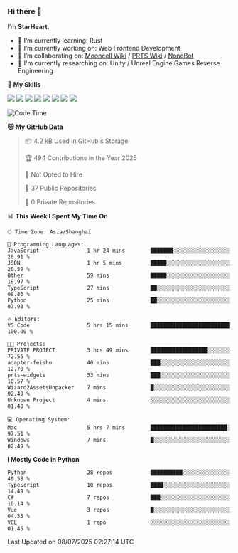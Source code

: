 ### Hi there 👋

I’m **StarHeart**.

- 🌱 I’m currently learning: Rust
- 🔭 I’m currently working on: Web Frontend Development
- 👯 I’m collaborating on: [Mooncell Wiki](https://fgo.wiki/) / [PRTS Wiki](http://prts.wiki/) / [NoneBot](https://github.com/nonebot)
- 🔬 I'm currently researching on: Unity / Unreal Engine Games Reverse Engineering

🌟 **My Skills**

![](https://img.shields.io/badge/-Python-3e74a2?style=flat-square&logo=Python&logoColor=fff)
![](https://img.shields.io/badge/-Node.js-339933?style=flat-square&logo=node.js&logoColor=fff)
![](https://img.shields.io/badge/-Vue-4fc08d?style=flat-square&logo=vue.js&logoColor=fff)
![](https://img.shields.io/badge/-React-2d98ce?style=flat-square&logo=React&logoColor=fff)
![](https://img.shields.io/badge/-TypeScript-3178C6?style=flat-square&logo=TypeScript&logoColor=fff)
![](https://img.shields.io/badge/-Docker-2496ED?style=flat-square&logo=Docker&logoColor=fff)
![](https://img.shields.io/badge/-Linux-000000?style=flat-square&logo=Linux&logoColor=fff)
![](https://img.shields.io/badge/-Dotnet-512bd4?style=flat-square&logo=.net&logoColor=fff)

<!--START_SECTION:waka-->
![Code Time](http://img.shields.io/badge/Code%20Time-1%2C621%20hrs%2032%20mins-blue)

**🐱 My GitHub Data** 

> 📦 4.2 kB Used in GitHub's Storage 
 > 
> 🏆 494 Contributions in the Year 2025
 > 
> 🚫 Not Opted to Hire
 > 
> 📜 37 Public Repositories 
 > 
> 🔑 0 Private Repositories 
 > 
📊 **This Week I Spent My Time On** 

```text
🕑︎ Time Zone: Asia/Shanghai

💬 Programming Languages: 
JavaScript               1 hr 24 mins        ███████░░░░░░░░░░░░░░░░░░   26.91 % 
JSON                     1 hr 5 mins         █████░░░░░░░░░░░░░░░░░░░░   20.59 % 
Other                    59 mins             █████░░░░░░░░░░░░░░░░░░░░   18.97 % 
TypeScript               27 mins             ██░░░░░░░░░░░░░░░░░░░░░░░   08.86 % 
Python                   25 mins             ██░░░░░░░░░░░░░░░░░░░░░░░   07.93 % 

🔥 Editors: 
VS Code                  5 hrs 15 mins       █████████████████████████   100.00 % 

🐱‍💻 Projects: 
PRIVATE PROJECT          3 hrs 49 mins       ██████████████████░░░░░░░   72.56 % 
adapter-feishu           40 mins             ███░░░░░░░░░░░░░░░░░░░░░░   12.70 % 
prts-widgets             33 mins             ███░░░░░░░░░░░░░░░░░░░░░░   10.57 % 
Wizard2AssetsUnpacker    7 mins              █░░░░░░░░░░░░░░░░░░░░░░░░   02.49 % 
Unknown Project          4 mins              ░░░░░░░░░░░░░░░░░░░░░░░░░   01.40 % 

💻 Operating System: 
Mac                      5 hrs 7 mins        ████████████████████████░   97.51 % 
Windows                  7 mins              █░░░░░░░░░░░░░░░░░░░░░░░░   02.49 % 
```

**I Mostly Code in Python** 

```text
Python                   28 repos            ██████████░░░░░░░░░░░░░░░   40.58 % 
TypeScript               10 repos            ████░░░░░░░░░░░░░░░░░░░░░   14.49 % 
C#                       7 repos             ███░░░░░░░░░░░░░░░░░░░░░░   10.14 % 
Vue                      3 repos             █░░░░░░░░░░░░░░░░░░░░░░░░   04.35 % 
VCL                      1 repo              ░░░░░░░░░░░░░░░░░░░░░░░░░   01.45 % 
```




 Last Updated on 08/07/2025 02:27:14 UTC
<!--END_SECTION:waka-->
